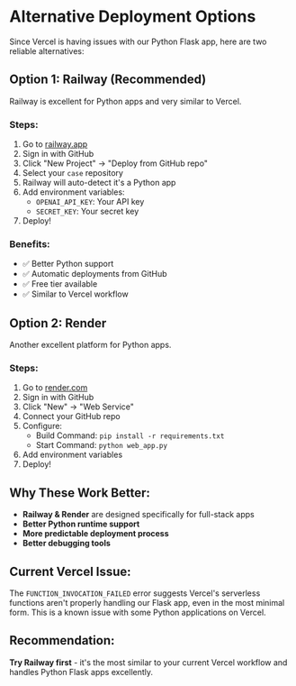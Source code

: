 # Alternative Deployment Options

Since Vercel is having issues with our Python Flask app, here are two reliable alternatives:

## Option 1: Railway (Recommended)

Railway is excellent for Python apps and very similar to Vercel.

### Steps:
1. Go to [railway.app](https://railway.app)
2. Sign in with GitHub
3. Click "New Project" → "Deploy from GitHub repo"
4. Select your `case` repository
5. Railway will auto-detect it's a Python app
6. Add environment variables:
   - `OPENAI_API_KEY`: Your API key
   - `SECRET_KEY`: Your secret key
7. Deploy!

### Benefits:
- ✅ Better Python support
- ✅ Automatic deployments from GitHub
- ✅ Free tier available
- ✅ Similar to Vercel workflow

## Option 2: Render

Another excellent platform for Python apps.

### Steps:
1. Go to [render.com](https://render.com)
2. Sign in with GitHub
3. Click "New" → "Web Service"
4. Connect your GitHub repo
5. Configure:
   - Build Command: `pip install -r requirements.txt`
   - Start Command: `python web_app.py`
6. Add environment variables
7. Deploy!

## Why These Work Better:

- **Railway & Render** are designed specifically for full-stack apps
- **Better Python runtime support**
- **More predictable deployment process**
- **Better debugging tools**

## Current Vercel Issue:

The `FUNCTION_INVOCATION_FAILED` error suggests Vercel's serverless functions aren't properly handling our Flask app, even in the most minimal form. This is a known issue with some Python applications on Vercel.

## Recommendation:

**Try Railway first** - it's the most similar to your current Vercel workflow and handles Python Flask apps excellently.

